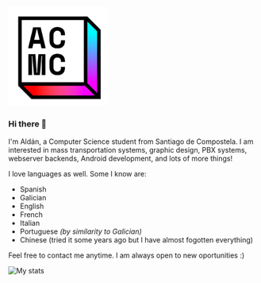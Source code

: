 <img src="https://github.com/ACMCMC/ACMCMC/blob/master/ACMC%20Logo.png" alt="ACMC Logo" width="200"/>

### Hi there 👋

I'm Aldán, a Computer Science student from Santiago de Compostela. I am interested in mass transportation systems, graphic design, PBX systems, webserver backends, Android development, and lots of more things!

I love languages as well. Some I know are:
- Spanish
- Galician
- English
- French
- Italian
- Portuguese *(by similarity to Galician)*
- Chinese (tried it some years ago but I have almost fogotten everything)

Feel free to contact me anytime. I am always open to new oportunities :)

![My stats](https://github-readme-stats.vercel.app/api?username=ACMCMC)

<!--
**ACMCMC/ACMCMC** is a ✨ _special_ ✨ repository because its `README.md` (this file) appears on your GitHub profile.

Here are some ideas to get you started:

- 🔭 I’m currently working on ...
- 🌱 I’m currently learning ...
- 👯 I’m looking to collaborate on ...
- 🤔 I’m looking for help with ...
- 💬 Ask me about ...
- 📫 How to reach me: ...
- 😄 Pronouns: ...
- ⚡ Fun fact: ...
-->
